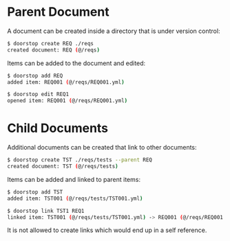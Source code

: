 # Parent Document

A document can be created inside a directory that is under version control:

```sh
$ doorstop create REQ ./reqs
created document: REQ (@/reqs)
```

Items can be added to the document and edited:

```sh
$ doorstop add REQ
added item: REQ001 (@/reqs/REQ001.yml)

$ doorstop edit REQ1
opened item: REQ001 (@/reqs/REQ001.yml)
```

# Child Documents

Additional documents can be created that link to other documents:

```sh
$ doorstop create TST ./reqs/tests --parent REQ
created document: TST (@/reqs/tests)
```

Items can be added and linked to parent items:

```sh
$ doorstop add TST
added item: TST001 (@/reqs/tests/TST001.yml)

$ doorstop link TST1 REQ1
linked item: TST001 (@/reqs/tests/TST001.yml) -> REQ001 (@/reqs/REQ001.yml)
```

It is not allowed to create links which would end up in a self reference.
